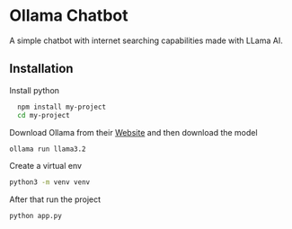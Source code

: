 
# Ollama Chatbot

A simple chatbot with internet searching capabilities made with LLama AI.


## Installation

Install python

```bash
  npm install my-project
  cd my-project
```

Download Ollama from their [Website](https://ollama.com/library/llama3.2)
  and then download the model

```bash
ollama run llama3.2
```

Create a virtual env
```bash
python3 -m venv venv 
```

After that run the project 

```bash
python app.py
```

